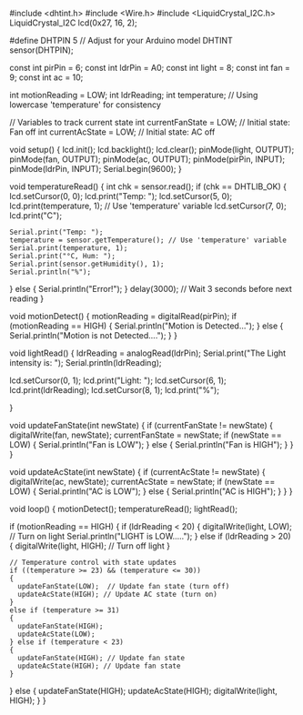 #include <dhtint.h>
#include <Wire.h>
#include <LiquidCrystal_I2C.h>
LiquidCrystal_I2C lcd(0x27, 16, 2);

#define DHTPIN 5 // Adjust for your Arduino model
DHTINT sensor(DHTPIN);

const int pirPin = 6;
const int ldrPin = A0;
const int light = 8;
const int fan = 9;
const int ac = 10;

int motionReading = LOW;
int ldrReading;
int temperature; // Using lowercase 'temperature' for consistency

// Variables to track current state
int currentFanState = LOW; // Initial state: Fan off
int currentAcState = LOW;  // Initial state: AC off

void setup() {
  lcd.init();
  lcd.backlight();
  lcd.clear();
  pinMode(light, OUTPUT);
  pinMode(fan, OUTPUT);
  pinMode(ac, OUTPUT);
  pinMode(pirPin, INPUT);
  pinMode(ldrPin, INPUT);
  Serial.begin(9600);
}

void temperatureRead() {
  int chk = sensor.read();
  if (chk == DHTLIB_OK) {
    lcd.setCursor(0, 0);
    lcd.print("Temp: ");
    lcd.setCursor(5, 0);
    lcd.print(temperature, 1); // Use 'temperature' variable
    lcd.setCursor(7, 0);
    lcd.print("C");


    Serial.print("Temp: ");
    temperature = sensor.getTemperature(); // Use 'temperature' variable
    Serial.print(temperature, 1);
    Serial.print("°C, Hum: ");
    Serial.print(sensor.getHumidity(), 1);
    Serial.println("%");
  } else {
    Serial.println("Error!");
  }
  delay(3000); // Wait 3 seconds before next reading
}

void motionDetect() {
  motionReading = digitalRead(pirPin);
  if (motionReading == HIGH) {
    Serial.println("Motion is Detected...");
  } else {
    Serial.println("Motion is not Detected....");
  }
}

void lightRead() {
  ldrReading = analogRead(ldrPin);
  Serial.print("The Light intensity is: ");
  Serial.println(ldrReading);

  lcd.setCursor(0, 1);
  lcd.print("Light: ");
  lcd.setCursor(6, 1);
  lcd.print(ldrReading);
  lcd.setCursor(8, 1);
  lcd.print("%");

  
}

void updateFanState(int newState) {
  if (currentFanState != newState) {
    digitalWrite(fan, newState);
    currentFanState = newState;
    if (newState == LOW) {
      Serial.println("Fan is LOW");
    } else {
      Serial.println("Fan is HIGH");
    }
  }
}

void updateAcState(int newState) {
  if (currentAcState != newState) {
    digitalWrite(ac, newState);
    currentAcState = newState;
    if (newState == LOW) {
      Serial.println("AC is LOW");
    } else {
      Serial.println("AC is HIGH");
    }
  }
}

void loop() 
{
  motionDetect();
  temperatureRead();
  lightRead();

  if (motionReading == HIGH) 
  {
    if (ldrReading < 20) 
    {
      digitalWrite(light, LOW); // Turn on light
      Serial.println("LIGHT is LOW.....");
    } 
    else if (ldrReading > 20) 
    {
      digitalWrite(light, HIGH); // Turn off light
    }

    // Temperature control with state updates
    if ((temperature >= 23) && (temperature <= 30)) 
    {
      updateFanState(LOW);  // Update fan state (turn off)
      updateAcState(HIGH); // Update AC state (turn on)
    } 
    else if (temperature >= 31) 
    {
      updateFanState(HIGH); 
      updateAcState(LOW);  
    } else if (temperature < 23) 
    {
      updateFanState(HIGH); // Update fan state
      updateAcState(HIGH); // Update fan state
    }
  }
  else
  {
    updateFanState(HIGH); 
    updateAcState(HIGH);
    digitalWrite(light, HIGH);
  }
}
